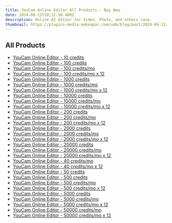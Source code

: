```yaml
---
title: YouCam Online Editor All Products - Buy Now
date: 2024-08-11T10:32:56.408Z
description: Online AI Editor for Video, Photo, and others case.
thumbnail: https://plugins-media.makeupar.com/smb/blog/post/2024-04-12/b9ca6f04-2fb4-4f60-add8-9c3c85cefc5e.jpg
---
```



## All Products


- [YouCam Online Editor - 10 credits](https://secure.2checkout.com/order/cart.php?PRODS=41783615&QTY=1&AFFILIATE=108875&CART=1)
- [YouCam Online Editor - 100 credits](https://secure.2checkout.com/order/cart.php?PRODS=41783770&QTY=1&AFFILIATE=108875&CART=1)
- [YouCam Online Editor - 100 credits/mo](https://secure.2checkout.com/order/cart.php?PRODS=43057640&QTY=1&AFFILIATE=108875&CART=1)
- [YouCam Online Editor - 100 credits/mo x 12](https://secure.2checkout.com/order/cart.php?PRODS=43058415&QTY=1&AFFILIATE=108875&CART=1)
- [YouCam Online Editor - 1000 credits](https://secure.2checkout.com/order/cart.php?PRODS=41783830&QTY=1&AFFILIATE=108875&CART=1)
- [YouCam Online Editor - 1000 credits/mo](https://secure.2checkout.com/order/cart.php?PRODS=43058540&QTY=1&AFFILIATE=108875&CART=1)
- [YouCam Online Editor - 1000 credits/mo x 12](https://secure.2checkout.com/order/cart.php?PRODS=43058655&QTY=1&AFFILIATE=108875&CART=1)
- [YouCam Online Editor - 10000 credits](https://secure.2checkout.com/order/cart.php?PRODS=41783870&QTY=1&AFFILIATE=108875&CART=1)
- [YouCam Online Editor - 10000 credits/mo](https://secure.2checkout.com/order/cart.php?PRODS=43059180&QTY=1&AFFILIATE=108875&CART=1)
- [YouCam Online Editor - 10000 credits/mo x 12](https://secure.2checkout.com/order/cart.php?PRODS=43059525&QTY=1&AFFILIATE=108875&CART=1)
- [YouCam Online Editor - 200 credits](https://secure.2checkout.com/order/cart.php?PRODS=44512050&QTY=1&AFFILIATE=108875&CART=1)
- [YouCam Online Editor - 200 credits/mo](https://secure.2checkout.com/order/cart.php?PRODS=43058875&QTY=1&AFFILIATE=108875&CART=1)
- [YouCam Online Editor - 200 credits/mo x 12](https://secure.2checkout.com/order/cart.php?PRODS=43059370&QTY=1&AFFILIATE=108875&CART=1)
- [YouCam Online Editor - 2000 credits](https://secure.2checkout.com/order/cart.php?PRODS=41783835&QTY=1&AFFILIATE=108875&CART=1)
- [YouCam Online Editor - 2000 credits/mo](https://secure.2checkout.com/order/cart.php?PRODS=43058970&QTY=1&AFFILIATE=108875&CART=1)
- [YouCam Online Editor - 2000 credits/mo x 12](https://secure.2checkout.com/order/cart.php?PRODS=43059490&QTY=1&AFFILIATE=108875&CART=1)
- [YouCam Online Editor - 20000 credits](https://secure.2checkout.com/order/cart.php?PRODS=41783885&QTY=1&AFFILIATE=108875&CART=1)
- [YouCam Online Editor - 20000 credits/mo](https://secure.2checkout.com/order/cart.php?PRODS=43059270&QTY=1&AFFILIATE=108875&CART=1)
- [YouCam Online Editor - 20000 credits/mo x 12](https://secure.2checkout.com/order/cart.php?PRODS=43059555&QTY=1&AFFILIATE=108875&CART=1)
- [YouCam Online Editor - 40 credits/mo](https://secure.2checkout.com/order/cart.php?PRODS=43058320&QTY=1&AFFILIATE=108875&CART=1)
- [YouCam Online Editor - 40 credits/mo x 12](https://secure.2checkout.com/order/cart.php?PRODS=43059455&QTY=1&AFFILIATE=108875&CART=1)
- [YouCam Online Editor - 50 credits](https://secure.2checkout.com/order/cart.php?PRODS=41783660&QTY=1&AFFILIATE=108875&CART=1)
- [YouCam Online Editor - 500 credits](https://secure.2checkout.com/order/cart.php?PRODS=41783815&QTY=1&AFFILIATE=108875&CART=1)
- [YouCam Online Editor - 500 credits/mo](https://secure.2checkout.com/order/cart.php?PRODS=44512020&QTY=1&AFFILIATE=108875&CART=1)
- [YouCam Online Editor - 500 credits/mo x 12](https://secure.2checkout.com/order/cart.php?PRODS=43680565&QTY=1&AFFILIATE=108875&CART=1)
- [YouCam Online Editor - 5000 credits](https://secure.2checkout.com/order/cart.php?PRODS=41783855&QTY=1&AFFILIATE=108875&CART=1)
- [YouCam Online Editor - 5000 credits/mo](https://secure.2checkout.com/order/cart.php?PRODS=43059055&QTY=1&AFFILIATE=108875&CART=1)
- [YouCam Online Editor - 5000 credits/mo x 12](https://secure.2checkout.com/order/cart.php?PRODS=43059510&QTY=1&AFFILIATE=108875&CART=1)
- [YouCam Online Editor - 50000 credits/mo](https://secure.2checkout.com/order/cart.php?PRODS=43059310&QTY=1&AFFILIATE=108875&CART=1)
- [YouCam Online Editor - 50000 credits/mo x 12](https://secure.2checkout.com/order/cart.php?PRODS=43059595&QTY=1&AFFILIATE=108875&CART=1)





<ins class="adsbygoogle"
      style="display:block"
      data-ad-client="ca-pub-7571918770474297"
      data-ad-slot="8358498916"
      data-ad-format="auto"
      data-full-width-responsive="true"></ins>

